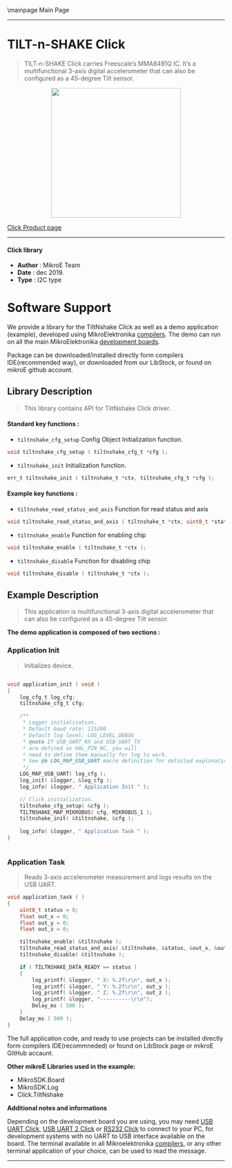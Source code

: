 \mainpage Main Page
 
---
# TILT-n-SHAKE Click

> TILT-n-SHAKE Click carries Freescale’s MMA8491Q IC. It’s a multifunctional 3-axis digital accelerometer that can also be configured as a 45-degree Tilt sensor.

<p align="center">
  <img src="https://download.mikroe.com/images/click_for_ide/tiltnshake_click.png" height=300px>
</p>

[Click Product page](https://www.mikroe.com/tilt-n-shake-click)

---


#### Click library 

- **Author**        : MikroE Team
- **Date**          : dec 2019.
- **Type**          : I2C type


# Software Support

We provide a library for the TiltNshake Click 
as well as a demo application (example), developed using MikroElektronika 
[compilers](https://shop.mikroe.com/compilers). 
The demo can run on all the main MikroElektronika [development boards](https://shop.mikroe.com/development-boards).

Package can be downloaded/installed directly form compilers IDE(recommended way), or downloaded from our LibStock, or found on mikroE github account. 

## Library Description

> This library contains API for TiltNshake Click driver.

#### Standard key functions :

- `tiltnshake_cfg_setup` Config Object Initialization function.
```c
void tiltnshake_cfg_setup ( tiltnshake_cfg_t *cfg ); 
```

- `tiltnshake_init` Initialization function.
```c
err_t tiltnshake_init ( tiltnshake_t *ctx, tiltnshake_cfg_t *cfg );
```

#### Example key functions :

- `tiltnshake_read_status_and_axis` Function for read status and axis
```c
void tiltnshake_read_status_and_axis ( tiltnshake_t *ctx, uint8_t *status, float *out_x, float *out_y, float *out_z )
```

- `tiltnshake_enable` Function for enabling chip
```c
void tiltnshake_enable ( tiltnshake_t *ctx );
```

- `tiltnshake_disable` Function for disabling chip
```c
void tiltnshake_disable ( tiltnshake_t *ctx );
```

## Example Description

> This application is multifunctional 3-axis digital accelerometer that can also be configured as a 45-degree Tilt sensor.

**The demo application is composed of two sections :**

### Application Init 

> Initializes device.

```c

void application_init ( void )
{
    log_cfg_t log_cfg;
    tiltnshake_cfg_t cfg;

    /** 
     * Logger initialization.
     * Default baud rate: 115200
     * Default log level: LOG_LEVEL_DEBUG
     * @note If USB_UART_RX and USB_UART_TX 
     * are defined as HAL_PIN_NC, you will 
     * need to define them manually for log to work. 
     * See @b LOG_MAP_USB_UART macro definition for detailed explanation.
     */
    LOG_MAP_USB_UART( log_cfg );
    log_init( &logger, &log_cfg );
    log_info( &logger, " Application Init " );

    // Click initialization.
    tiltnshake_cfg_setup( &cfg );
    TILTNSHAKE_MAP_MIKROBUS( cfg, MIKROBUS_1 );
    tiltnshake_init( &tiltnshake, &cfg );
    
    log_info( &logger, " Application Task " );
}
  
```

### Application Task

> Reads 3-axis accelerometer measurement and logs results on the USB UART.

```c
void application_task ( )
{
    uint8_t status = 0;
    float out_x = 0;
    float out_y = 0;
    float out_z = 0;

    tiltnshake_enable( &tiltnshake );
    tiltnshake_read_status_and_axis( &tiltnshake, &status, &out_x, &out_y, &out_z );
    tiltnshake_disable( &tiltnshake );

    if ( TILTNSHAKE_DATA_READY == status )
    {
        log_printf( &logger, " X: %.2f\r\n", out_x );
        log_printf( &logger, " Y: %.2f\r\n", out_y );
        log_printf( &logger, " Z: %.2f\r\n", out_z );
        log_printf( &logger, "----------\r\n");
        Delay_ms ( 500 );
    }
    Delay_ms ( 500 );
}
```

The full application code, and ready to use projects can be  installed directly form compilers IDE(recommneded) or found on LibStock page or mikroE GitHub accaunt.

**Other mikroE Libraries used in the example:** 

- MikroSDK.Board
- MikroSDK.Log
- Click.TiltNshake

**Additional notes and informations**

Depending on the development board you are using, you may need 
[USB UART Click](https://shop.mikroe.com/usb-uart-click), 
[USB UART 2 Click](https://shop.mikroe.com/usb-uart-2-click) or 
[RS232 Click](https://shop.mikroe.com/rs232-click) to connect to your PC, for 
development systems with no UART to USB interface available on the board. The 
terminal available in all Mikroelektronika 
[compilers](https://shop.mikroe.com/compilers), or any other terminal application 
of your choice, can be used to read the message.



---
